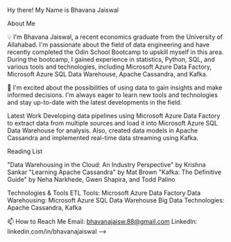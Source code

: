 Hy there! My Name is Bhavana Jaiswal

About Me

💡 I'm Bhavana Jaiswal, a recent economics graduate from the University of Allahabad. I'm passionate about the field of data engineering and have recently completed the Odin School Bootcamp to upskill myself in this area. During the bootcamp, I gained experience in statistics, Python, SQL, and various tools and technologies, including Microsoft Azure Data Factory, Microsoft Azure SQL Data Warehouse, Apache Cassandra, and Kafka.

🌱 I'm excited about the possibilities of using data to gain insights and make informed decisions. I'm always eager to learn new tools and technologies and stay up-to-date with the latest developments in the field.

Latest Work Developing data pipelines using Microsoft Azure Data Factory to extract data from multiple sources and load it into Microsoft Azure SQL Data Warehouse for analysis. Also, created data models in Apache Cassandra and implemented real-time data streaming using Kafka.

Reading List

"Data Warehousing in the Cloud: An Industry Perspective" by Krishna Sankar "Learning Apache Cassandra" by Mat Brown "Kafka: The Definitive Guide" by Neha Narkhede, Gwen Shapira, and Todd Palino

Technologies & Tools ETL Tools: Microsoft Azure Data Factory Data Warehousing: Microsoft Azure SQL Data Warehouse Big Data Technologies: Apache Cassandra, Kafka

📫 How to Reach Me Email: bhavanajaisw.88@gmail.com LinkedIn: linkedin.com/in/bhavanajaiswal
-->
